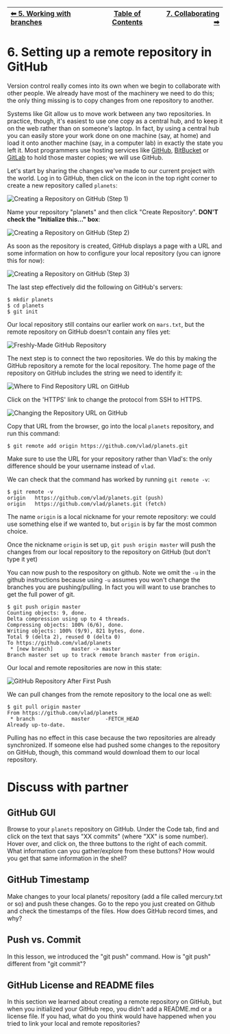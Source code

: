 | [⬅ 5. Working with branches](05-branches.md)| [Table of Contents](00-contents.md) | [7. Collaborating ➡](07-collaborating.md) |
| :---- |:----:| ----:|

# 6. Setting up a remote repository in GitHub

Version control really comes into its own when we begin to collaborate with
other people.  We already have most of the machinery we need to do this; the
only thing missing is to copy changes from one repository to another.

Systems like Git allow us to move work between any two repositories.  In
practice, though, it's easiest to use one copy as a central hub, and to keep it
on the web rather than on someone's laptop. In fact, by using a central hub you
can easily store your work done on one machine (say, at home) and load it onto
another machine (say, in a computer lab) in exactly the state you left it. Most programmers use hosting
services like [GitHub](http://github.com), [BitBucket](http://bitbucket.org) or
[GitLab](http://gitlab.com/) to hold those master copies; we will use GitHub.

Let's start by sharing the changes we've made to our current project with the
world.  Log in to GitHub, then click on the icon in the top right corner to
create a new repository called `planets`:

![Creating a Repository on GitHub (Step 1)](fig/github-create-repo-01.png)

Name your repository "planets" and then click "Create Repository". **DON'T check the "Initialize this..." box**:

![Creating a Repository on GitHub (Step 2)](fig/github-create-repo-02.png)

As soon as the repository is created, GitHub displays a page with a URL and some
information on how to configure your local repository (you can ignore this for now):

![Creating a Repository on GitHub (Step 3)](fig/github-create-repo-03.png)

The last step effectively did the following on GitHub's servers:

```
$ mkdir planets
$ cd planets
$ git init
```


Our local repository still contains our earlier work on `mars.txt`, but the
remote repository on GitHub doesn't contain any files yet:

![Freshly-Made GitHub Repository](fig/git-freshly-made-github-repo.png)

The next step is to connect the two repositories.  We do this by making the
GitHub repository a remote for the local repository.
The home page of the repository on GitHub includes the string we need to
identify it:

![Where to Find Repository URL on GitHub](fig/github-find-repo-string.png)

Click on the 'HTTPS' link to change the protocol from
SSH to HTTPS.

![Changing the Repository URL on GitHub](fig/github-change-repo-string.png)

Copy that URL from the browser, go into the local `planets` repository, and run
this command:

```
$ git remote add origin https://github.com/vlad/planets.git
```

Make sure to use the URL for your repository rather than Vlad's: the only
difference should be your username instead of `vlad`.

We can check that the command has worked by running `git remote -v`:

```
$ git remote -v
origin   https://github.com/vlad/planets.git (push)
origin   https://github.com/vlad/planets.git (fetch)
```


The name `origin` is a local nickname for your remote repository: we could use
something else if we wanted to, but `origin` is by far the most common choice.

Once the nickname `origin` is set up, `git push origin master` will push the changes from
our local repository to the repository on GitHub (but don't type it yet)

You can now push to the respository on github. Note we omit the `-u` in the github instructions because using `-u` assumes you won't change the branches you are pushing/pulling. In fact you will want to use branches to get the full power of git.

```
$ git push origin master
Counting objects: 9, done.
Delta compression using up to 4 threads.
Compressing objects: 100% (6/6), done.
Writing objects: 100% (9/9), 821 bytes, done.
Total 9 (delta 2), reused 0 (delta 0)
To https://github.com/vlad/planets
 * [new branch]      master -> master
Branch master set up to track remote branch master from origin.
```

Our local and remote repositories are now in this state:

![GitHub Repository After First Push](fig/github-repo-after-first-push.png)

We can pull changes from the remote repository to the local one as well:

```
$ git pull origin master
From https://github.com/vlad/planets
 * branch            master     -FETCH_HEAD
Already up-to-date.
```

Pulling has no effect in this case because the two repositories are already
synchronized.  If someone else had pushed some changes to the repository on
GitHub, though, this command would download them to our local repository.

# Discuss with partner

## GitHub GUI
Browse to your `planets` repository on GitHub.
Under the Code tab, find and click on the text that says "XX commits" (where "XX" is some number).
Hover over, and click on, the three buttons to the right of each commit.
What information can you gather/explore from these buttons?
How would you get that same information in the shell?

## GitHub Timestamp
Make changes to your local planets/ repository (add a file called mercury.txt or so) and push
these changes.  Go to the repo you just created on Github and check the
timestamps of the files.  How does GitHub record
times, and why?

## Push vs. Commit
In this lesson, we introduced the "git push" command.
How is "git push" different from "git commit"?


## GitHub License and README files

In this section we learned about creating a remote repository on GitHub, but when you initialized your
GitHub repo, you didn't add a README.md or a license file. If you had, what do you think would have happened when
you tried to link your local and remote repositories? 

